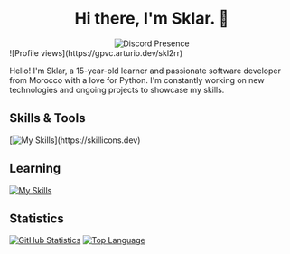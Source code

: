 <h1 align="center">Hi there, I'm Sklar. 👋</h1>
<div style="text-align: center;">
    <img src="https://lanyard.cnrad.dev/api/1052211556735266856" alt="Discord Presence" style="display: inline-block;">
</div>
![Profile views](https://gpvc.arturio.dev/skl2rr)

Hello! I'm Sklar, a 15-year-old learner and passionate software developer from Morocco with a love for Python. I'm constantly working on new technologies and ongoing projects to showcase my skills.

## Skills & Tools
[![My Skills](https://skillicons.dev/icons?i=js,html,css,nodejs,mongodb,vscode,git,github,)](https://skillicons.dev)

## Learning
[![My Skills](https://skillicons.dev/icons?i=py,ts)](https://skillicons.dev)


## Statistics
[![GitHub Statistics](https://github-readme-stats.vercel.app/api?username=YourGitHubUsername&show_icons=true&theme=dark)](https://github.com/YourGitHubUsername)
[![Top Language](https://github-readme-stats.vercel.app/api/top-langs/?username=skl2rr&layout=compact&theme=dark)](https://github.com/skl2rr)
